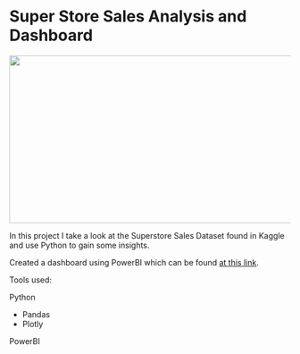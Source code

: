 # Super Store Sales Analysis and Dashboard

<img src="https://i.postimg.cc/yYzyRW1N/PBIDesktop-a-Oq25p-Ocj-H.png" width="600" height="300" />

In this project I take a look at the Superstore Sales Dataset found in Kaggle and use Python to gain some insights.

Created a dashboard using PowerBI which can be found [at this link](https://www.dropbox.com/s/jat7hn9z0e2b7vk/super_store_dash.pbix?dl=0).

Tools used:

Python
  - Pandas
  - Plotly
  
PowerBI

